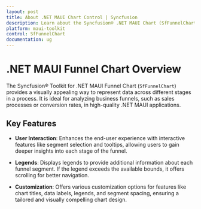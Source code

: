```yaml
---
layout: post
title: About .NET MAUI Chart Control | Syncfusion
description: Learn about the Syncfusion® .NET MAUI Chart (SfFunnelChart) control with key features and more.
platform: maui-toolkit
control: SfFunnelChart
documentation: ug
---
```


# .NET MAUI Funnel Chart Overview

The Syncfusion® Toolkit for .NET MAUI Funnel Chart (`SfFunnelChart`) provides a visually appealing way to represent data across different stages in a process. It is ideal for analyzing business funnels, such as sales processes or conversion rates, in high-quality .NET MAUI applications.

## Key Features

* **User Interaction**: Enhances the end-user experience with interactive features like segment selection and tooltips, allowing users to gain deeper insights into each stage of the funnel.

* **Legends**: Displays legends to provide additional information about each funnel segment. If the legend exceeds the available bounds, it offers scrolling for better navigation.

* **Customization**: Offers various customization options for features like chart titles, data labels, legends, and segment spacing, ensuring a tailored and visually compelling chart design.
